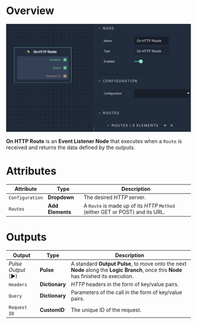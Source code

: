 # Overview

![The On HTTP Route Node.](../../../../.gitbook/assets/onhttproute.png)

**On HTTP Route** is an **Event Listener Node** that executes when a `Route` is received and returns the data defined by the outputs.

# Attributes

|Attribute|Type|Description|
|---|---|---|
|`Configuration`|**Dropdown**|The desired *HTTP* server.|
|`Routes`|**Add Elements**|A `Route` is made up of its *HTTP* `Method` (either GET or POST) and its URL.|

# Outputs

|Output|Type|Description|
|---|---|---|
|*Pulse Output* (►)|**Pulse**|A standard **Output Pulse**, to move onto the next **Node** along the **Logic Branch**, once this **Node** has finished its execution.|
|`Headers`|**Dictionary**|*HTTP* headers in the form of key/value pairs.|
|`Query`|**Dictionary**|Parameters of the call in the form of key/value pairs.|
|`Request ID`|**CustomID**|The unique ID of the request.|


